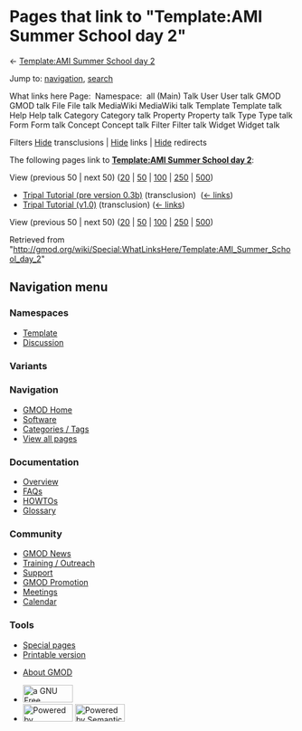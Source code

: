<div id="mw-page-base" class="noprint">

</div>

<div id="mw-head-base" class="noprint">

</div>

<div id="content" class="mw-body" role="main">

<span id="top"></span>

<div id="mw-js-message" style="display:none;">

</div>



# <span dir="auto">Pages that link to "Template:AMI Summer School day 2"</span>

<div id="bodyContent">

<div id="contentSub">

← [Template:AMI Summer School day
2](/wiki/Template:AMI_Summer_School_day_2 "Template:AMI Summer School day 2")

</div>

<div id="jump-to-nav" class="mw-jump">

Jump to: [navigation](#mw-navigation), [search](#p-search)

</div>

<div id="mw-content-text">

What links here Page:  Namespace:  all (Main) Talk User User talk GMOD
GMOD talk File File talk MediaWiki MediaWiki talk Template Template talk
Help Help talk Category Category talk Property Property talk Type Type
talk Form Form talk Concept Concept talk Filter Filter talk Widget
Widget talk

Filters
[Hide](/mediawiki/index.php?title=Special:WhatLinksHere/Template:AMI_Summer_School_day_2&hidetrans=1 "Special:WhatLinksHere/Template:AMI Summer School day 2")
transclusions \|
[Hide](/mediawiki/index.php?title=Special:WhatLinksHere/Template:AMI_Summer_School_day_2&hidelinks=1 "Special:WhatLinksHere/Template:AMI Summer School day 2")
links \|
[Hide](/mediawiki/index.php?title=Special:WhatLinksHere/Template:AMI_Summer_School_day_2&hideredirs=1 "Special:WhatLinksHere/Template:AMI Summer School day 2")
redirects

The following pages link to **[Template:AMI Summer School day
2](/wiki/Template:AMI_Summer_School_day_2 "Template:AMI Summer School day 2")**:

View (previous 50 \| next 50)
([20](/mediawiki/index.php?title=Special:WhatLinksHere/Template:AMI_Summer_School_day_2&limit=20 "Special:WhatLinksHere/Template:AMI Summer School day 2")
\|
[50](/mediawiki/index.php?title=Special:WhatLinksHere/Template:AMI_Summer_School_day_2&limit=50 "Special:WhatLinksHere/Template:AMI Summer School day 2")
\|
[100](/mediawiki/index.php?title=Special:WhatLinksHere/Template:AMI_Summer_School_day_2&limit=100 "Special:WhatLinksHere/Template:AMI Summer School day 2")
\|
[250](/mediawiki/index.php?title=Special:WhatLinksHere/Template:AMI_Summer_School_day_2&limit=250 "Special:WhatLinksHere/Template:AMI Summer School day 2")
\|
[500](/mediawiki/index.php?title=Special:WhatLinksHere/Template:AMI_Summer_School_day_2&limit=500 "Special:WhatLinksHere/Template:AMI Summer School day 2"))

- [Tripal Tutorial (pre version
  0.3b)](/wiki/Tripal_Tutorial_(pre_version_0.3b) "Tripal Tutorial (pre version 0.3b)")
  (transclusion) ‎ <span class="mw-whatlinkshere-tools">([←
  links](/mediawiki/index.php?title=Special:WhatLinksHere&target=Tripal+Tutorial+%28pre+version+0.3b%29 "Special:WhatLinksHere"))</span>
- [Tripal Tutorial
  (v1.0)](/wiki/Tripal_Tutorial_(v1.0) "Tripal Tutorial (v1.0)")
  (transclusion) ‎ <span class="mw-whatlinkshere-tools">([←
  links](/mediawiki/index.php?title=Special:WhatLinksHere&target=Tripal+Tutorial+%28v1.0%29 "Special:WhatLinksHere"))</span>

View (previous 50 \| next 50)
([20](/mediawiki/index.php?title=Special:WhatLinksHere/Template:AMI_Summer_School_day_2&limit=20 "Special:WhatLinksHere/Template:AMI Summer School day 2")
\|
[50](/mediawiki/index.php?title=Special:WhatLinksHere/Template:AMI_Summer_School_day_2&limit=50 "Special:WhatLinksHere/Template:AMI Summer School day 2")
\|
[100](/mediawiki/index.php?title=Special:WhatLinksHere/Template:AMI_Summer_School_day_2&limit=100 "Special:WhatLinksHere/Template:AMI Summer School day 2")
\|
[250](/mediawiki/index.php?title=Special:WhatLinksHere/Template:AMI_Summer_School_day_2&limit=250 "Special:WhatLinksHere/Template:AMI Summer School day 2")
\|
[500](/mediawiki/index.php?title=Special:WhatLinksHere/Template:AMI_Summer_School_day_2&limit=500 "Special:WhatLinksHere/Template:AMI Summer School day 2"))

</div>

<div class="printfooter">

Retrieved from
"<http://gmod.org/wiki/Special:WhatLinksHere/Template:AMI_Summer_School_day_2>"

</div>

<div id="catlinks" class="catlinks catlinks-allhidden">

</div>

<div class="visualClear">

</div>

</div>

</div>

<div id="mw-navigation">

## Navigation menu

<div id="mw-head">



<div id="left-navigation">

<div id="p-namespaces" class="vectorTabs" role="navigation"
aria-labelledby="p-namespaces-label">

### Namespaces

- <span id="ca-nstab-template"><a href="/wiki/Template:AMI_Summer_School_day_2" accesskey="c"
  title="View the template [c]">Template</a></span>
- <span id="ca-talk"><a
  href="/mediawiki/index.php?title=Template_talk:AMI_Summer_School_day_2&amp;action=edit&amp;redlink=1"
  accesskey="t"
  title="Discussion about the content page [t]">Discussion</a></span>

</div>

<div id="p-variants" class="vectorMenu emptyPortlet" role="navigation"
aria-labelledby="p-variants-label">

### 

### Variants[](#)

<div class="menu">

</div>

</div>

</div>

<div id="right-navigation">





</div>



</div>

</div>

</div>

<div id="mw-panel">

<div id="p-logo" role="banner">

<a href="/wiki/Main_Page"
style="background-image: url(http://gmod.org/images/GMOD-cogs.png);"
title="Visit the main page"></a>

</div>

<div id="p-Navigation" class="portal" role="navigation"
aria-labelledby="p-Navigation-label">

### Navigation

<div class="body">

- <span id="n-GMOD-Home">[GMOD Home](/wiki/Main_Page)</span>
- <span id="n-Software">[Software](/wiki/GMOD_Components)</span>
- <span id="n-Categories-.2F-Tags">[Categories /
  Tags](/wiki/Categories)</span>
- <span id="n-View-all-pages">[View all
  pages](/wiki/Special:AllPages)</span>

</div>

</div>

<div id="p-Documentation" class="portal" role="navigation"
aria-labelledby="p-Documentation-label">

### Documentation

<div class="body">

- <span id="n-Overview">[Overview](/wiki/Overview)</span>
- <span id="n-FAQs">[FAQs](/wiki/Category:FAQ)</span>
- <span id="n-HOWTOs">[HOWTOs](/wiki/Category:HOWTO)</span>
- <span id="n-Glossary">[Glossary](/wiki/Glossary)</span>

</div>

</div>

<div id="p-Community" class="portal" role="navigation"
aria-labelledby="p-Community-label">

### Community

<div class="body">

- <span id="n-GMOD-News">[GMOD News](/wiki/GMOD_News)</span>
- <span id="n-Training-.2F-Outreach">[Training /
  Outreach](/wiki/Training_and_Outreach)</span>
- <span id="n-Support">[Support](/wiki/Support)</span>
- <span id="n-GMOD-Promotion">[GMOD
  Promotion](/wiki/GMOD_Promotion)</span>
- <span id="n-Meetings">[Meetings](/wiki/Meetings)</span>
- <span id="n-Calendar">[Calendar](/wiki/Calendar)</span>

</div>

</div>

<div id="p-tb" class="portal" role="navigation"
aria-labelledby="p-tb-label">

### Tools

<div class="body">

- <span id="t-specialpages"><a href="/wiki/Special:SpecialPages" accesskey="q"
  title="A list of all special pages [q]">Special pages</a></span>
- <span id="t-print"><a
  href="/mediawiki/index.php?title=Special:WhatLinksHere/Template:AMI_Summer_School_day_2&amp;printable=yes"
  rel="alternate" accesskey="p"
  title="Printable version of this page [p]">Printable version</a></span>

</div>

</div>

</div>

</div>

<div id="footer" role="contentinfo">

- <span id="footer-places-about">[About
  GMOD](/wiki/GMOD:About "GMOD:About")</span>

<!-- -->

- <span id="footer-copyrightico">[<img src="http://www.gnu.org/graphics/gfdl-logo-small.png" width="88"
  height="31" alt="a GNU Free Documentation License" />](http://www.gnu.org/licenses/fdl-1.3.html)</span>
- <span id="footer-poweredbyico">[<img src="/mediawiki/skins/common/images/poweredby_mediawiki_88x31.png"
  width="88" height="31" alt="Powered by MediaWiki" />](//www.mediawiki.org/)
  [<img
  src="/mediawiki/extensions/SemanticMediaWiki/includes/../resources/images/smw_button.png"
  width="88" height="31" alt="Powered by Semantic MediaWiki" />](https://www.semantic-mediawiki.org/wiki/Semantic_MediaWiki)</span>

<div style="clear:both">

</div>

</div>
